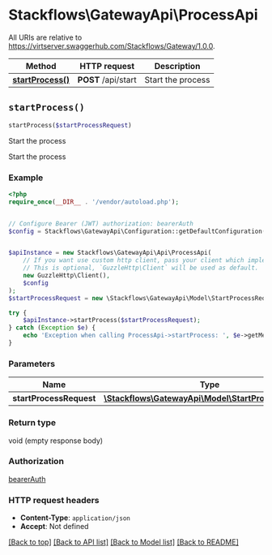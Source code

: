 # Stackflows\GatewayApi\ProcessApi

All URIs are relative to https://virtserver.swaggerhub.com/Stackflows/Gateway/1.0.0.

Method | HTTP request | Description
------------- | ------------- | -------------
[**startProcess()**](ProcessApi.md#startProcess) | **POST** /api/start | Start the process


## `startProcess()`

```php
startProcess($startProcessRequest)
```

Start the process

Start the process

### Example

```php
<?php
require_once(__DIR__ . '/vendor/autoload.php');


// Configure Bearer (JWT) authorization: bearerAuth
$config = Stackflows\GatewayApi\Configuration::getDefaultConfiguration()->setAccessToken('YOUR_ACCESS_TOKEN');


$apiInstance = new Stackflows\GatewayApi\Api\ProcessApi(
    // If you want use custom http client, pass your client which implements `GuzzleHttp\ClientInterface`.
    // This is optional, `GuzzleHttp\Client` will be used as default.
    new GuzzleHttp\Client(),
    $config
);
$startProcessRequest = new \Stackflows\GatewayApi\Model\StartProcessRequest(); // \Stackflows\GatewayApi\Model\StartProcessRequest

try {
    $apiInstance->startProcess($startProcessRequest);
} catch (Exception $e) {
    echo 'Exception when calling ProcessApi->startProcess: ', $e->getMessage(), PHP_EOL;
}
```

### Parameters

Name | Type | Description  | Notes
------------- | ------------- | ------------- | -------------
 **startProcessRequest** | [**\Stackflows\GatewayApi\Model\StartProcessRequest**](../Model/StartProcessRequest.md)|  |

### Return type

void (empty response body)

### Authorization

[bearerAuth](../../README.md#bearerAuth)

### HTTP request headers

- **Content-Type**: `application/json`
- **Accept**: Not defined

[[Back to top]](#) [[Back to API list]](../../README.md#endpoints)
[[Back to Model list]](../../README.md#models)
[[Back to README]](../../README.md)
